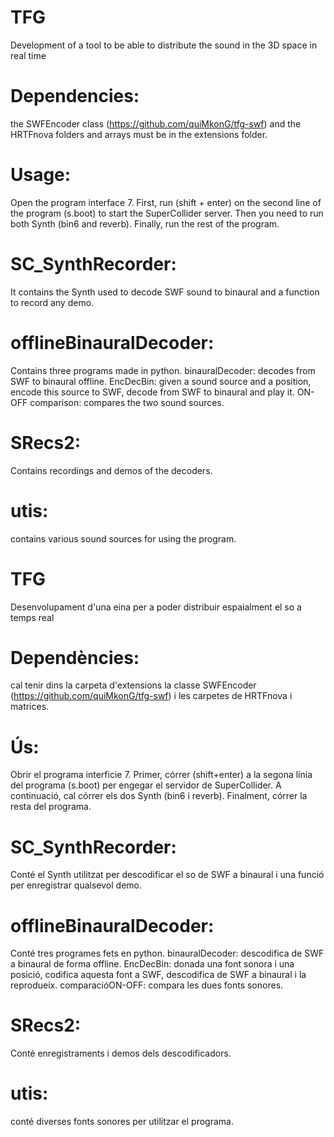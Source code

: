 # TFG
Development of a tool to be able to distribute the sound in the 3D space in real time
# Dependencies:
the SWFEncoder class (https://github.com/quiMkonG/tfg-swf) and the HRTFnova folders and arrays must be in the extensions folder.
# Usage:
Open the program interface 7.
First, run (shift + enter) on the second line of the program (s.boot) to start the SuperCollider server.
Then you need to run both Synth (bin6 and reverb).
Finally, run the rest of the program.
# SC_SynthRecorder:
It contains the Synth used to decode SWF sound to binaural and a function to record any demo.
# offlineBinauralDecoder:
Contains three programs made in python.
binauralDecoder: decodes from SWF to binaural offline.
EncDecBin: given a sound source and a position, encode this source to SWF, decode from SWF to binaural and play it.
ON-OFF comparison: compares the two sound sources.
# SRecs2:
Contains recordings and demos of the decoders.
# utis:
contains various sound sources for using the program.

# TFG
Desenvolupament d'una eina per a poder distribuir espaialment el so a temps real
# Dependències: 
cal tenir dins la carpeta d'extensions la classe SWFEncoder (https://github.com/quiMkonG/tfg-swf) i les carpetes de HRTFnova i matrices.
# Ús: 
Obrir el programa interficie 7.
Primer, córrer (shift+enter) a la segona línia del programa (s.boot) per engegar el servidor de SuperCollider.
A continuació, cal córrer els dos Synth (bin6 i reverb).
Finalment, córrer la resta del programa.
# SC_SynthRecorder:
Conté el Synth utilitzat per descodificar el so de SWF a binaural i una funció per enregistrar qualsevol demo.
# offlineBinauralDecoder:
Conté tres programes fets en python. 
binauralDecoder: descodifica de SWF a binaural de forma offline.
EncDecBin: donada una font sonora i una posició, codifica aquesta font a SWF, descodifica de SWF a binaural i la reprodueix.
comparacióON-OFF: compara les dues fonts sonores.
# SRecs2:
Conté enregistraments i demos dels descodificadors.
# utis:
conté diverses fonts sonores per utilitzar el programa.

